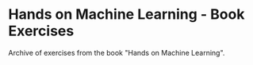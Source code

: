# Hands on Machine Learning - Book Exercises 

Archive of exercises from the book "Hands on Machine Learning".